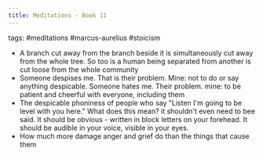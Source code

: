 ```yaml
---
title: Meditations - Book 11
---
```


tags: #meditations #marcus-aurelius #stoicism 

- A branch cut away from the branch beside it is simultaneously cut away from the whole tree. So too is a human being separated from another is cut loose from the whole community
- Someone despises me. That is their problem. Mine: not to do or say anything despicable. Someone hates me. Their problem. mine: to be patient and cheerful with everyone, including them
- The despicable phoniness of people who say "Listen I'm going to be level with you here." What does this mean? it shouldn't even need to bee said. It should be obvious - written in block letters on your forehead. It should be audible in your voice, visible in your eyes.
- How much more damage anger and grief do than the things that cause them